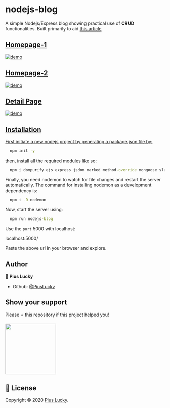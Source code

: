 # nodejs-blog
A simple Nodejs/Express blog showing practical use of <b>CRUD</b> functionalities. 
Built primarily to aid <a href= "https://www.joint-access-programmer.com/how-to-create-a-blog-in-node-js/" >this article</article>

## Homepage-1
![demo](https://github.com/PiusLucky/nodejs-blog/blob/master/public/img/Screenshot_1.jpg?raw=true)

## Homepage-2
![demo](https://github.com/PiusLucky/nodejs-blog/blob/master/public/img/Screenshot_2.png?raw=true)

## Detail Page
![demo](https://github.com/PiusLucky/nodejs-blog/blob/master/public/img/Screenshot_3.jpg?raw=true)

## Installation
First initiate a new nodejs project by generating a package.json file by:

```cmd
  npm init -y
```

then, install all the required modules like so:
    
    
```cmd
  npm i dompurify ejs express jsdom marked method-override mongoose slugify
```

Finally, you need nodemon to watch for file changes and restart the server automatically. The command for installing
nodemon as a development dependency is:

```cmd
  npm i -D nodemon
```

Now, start the server using:

```cmd
  npm run nodejs-blog
```

Use the <code>port</code> 5000 with localhost:

localhost:5000/

Paste the above url in your browser and explore.

## Author

👤 **Pius Lucky**

- Github: [@PiusLucky](https://github.com/PiusLucky)

## Show your support

Please ⭐️ this repository if this project helped you!

<a href="https://www.patreon.com/jointaccessprogrammer">
  <img src="https://c5.patreon.com/external/logo/become_a_patron_button@2x.png" width="160">
</a>

## 📝 License

Copyright © 2020 [Pius Lucky](https://github.com/PiusLucky).<br />







